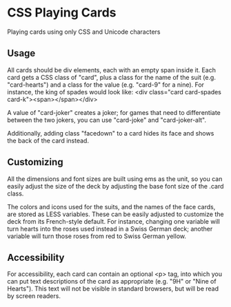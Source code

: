 CSS Playing Cards
=================

Playing cards using only CSS and Unicode characters

Usage
-----
All cards should be div elements, each with an empty span inside it. Each card gets a CSS class of "card", plus a class for the name of the suit (e.g. "card-hearts") and a class for the value (e.g. "card-9" for a nine). For instance, the king of spades would look like:
  &lt;div class="card card-spades card-k"&gt;&lt;span&gt;&lt;/span&gt;&lt;/div&gt;

A value of "card-joker" creates a joker; for games that need to differentiate between the two jokers, you can use "card-joke" and "card-joker-alt".

Additionally, adding class "facedown" to a card hides its face and shows the back of the card instead.

Customizing
-----------
All the dimensions and font sizes are built using ems as the unit, so you can easily adjust the size of the deck by adjusting the base font size of the .card class.

The colors and icons used for the suits, and the names of the face cards, are stored as LESS variables. These can be easily adjusted to customize the deck from its French-style default. For instance, changing one variable will turn hearts into the roses used instead in a Swiss German deck; another variable will turn those roses from red to Swiss German yellow.

Accessibility
-------------
For accessibility, each card can contain an optional &lt;p&gt; tag, into which you can put text descriptions of the card as appropriate (e.g. "9H" or "Nine of Hearts"). This text will not be visible in standard browsers, but will be read by screen readers.
